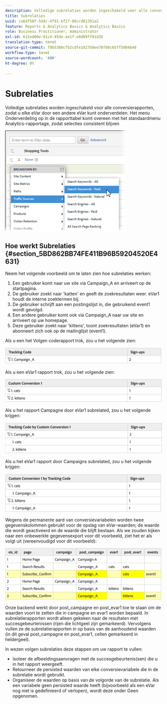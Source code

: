 ```yaml
---
description: Volledige subrelaties worden ingeschakeld voor alle conversierapporten, zodat u elke eVar door een andere eVar kunt onderverdelen. Het menu Onderverdeling op in de rapporttabel komt overeen met het standaardmenu Analytics-rapportage, zodat selecties consistent blijven
title: Subrelaties
uuid: ca6df50f-5d4c-4f91-bf27-86ccd01391a2
feature: Reports & Analytics Basics & Analytics Basics
role: Business Practitioner, Administrator
exl-id: 615ed00e-91cd-45de-ae1f-e0d09ff01d26
translation-type: tm+mt
source-git-commit: f9b5380cfb2cdfe1827b8ee70f60c65ff5004b48
workflow-type: tm+mt
source-wordcount: '400'
ht-degree: 0%

---
```


# Subrelaties

Volledige subrelaties worden ingeschakeld voor alle conversierapporten, zodat u elke eVar door een andere eVar kunt onderverdelen. Het menu Onderverdeling op in de rapporttabel komt overeen met het standaardmenu Analytics-rapportage, zodat selecties consistent blijven

![](assets/subrelations.png)

## Hoe werkt Subrelaties {#section_5BD862BB74FE411B96B59204520E4631}

Neem het volgende voorbeeld om te laten zien hoe subrelaties werken:

1. Een gebruiker komt naar uw site via Campaign_A en arriveert op de startpagina.
1. De gebruiker zoekt naar &#39;katten&#39; en geeft de zoekresultaten weer. eVar1 houdt de interne zoektermen bij.
1. De gebruiker schrijft aan een postingslijst in, die gebruikend event1 wordt gevolgd.
1. Een andere gebruiker komt ook via Campaign_A naar uw site en arriveert op uw homepage.
1. Deze gebruiker zoekt naar &#39;kittens&#39;, toont zoekresultaten (eVar1) en abonneert zich ook op de mailinglijst (event1).

Als u een het Volgen coderapport trok, zou u het volgende zien:

![](assets/subrel_1.png)

Als u een eVar1 rapport trok, zou u het volgende zien:

![](assets/subrel_2.png)

Als u het rapport Campagne door eVar1 subrelated, zou u het volgende krijgen:

![](assets/subrel_3.png)

Als u het eVar1 rapport door Campaigns subrelated, zou u het volgende krijgen:

![](assets/subrel_4.png)

Wegens de permanente aard van conversievariabelen worden twee gegevenskolommen gebruikt voor de opslag van eVar-waarden; de waarde die wordt geactiveerd en de waarde die blijft bestaan. Als we zouden kijken naar een onbewerkte gegevensexport voor dit voorbeeld, ziet het er als volgt uit (vereenvoudigd voor dit voorbeeld):

![](assets/subrel_5.png)

Onze backend werkt door post_campagne en post_evar1 toe te staan om de waarden voort te zetten die in campagne en evar1 worden bepaald. In subrelatierapporten wordt alleen gekeken naar de resultaten met succesgebeurtenissen (rijen die lichtgeel zijn gemarkeerd). Vervolgens vullen ze de subrelatierapporten in op basis van de aanhoudend waarden (in dit geval post_campagne en post_evar1, cellen gemarkeerd in heldergeel).

In wezen volgen subrelaties deze stappen om uw rapport te vullen:

* Isoleer de afbeeldingsaanvragen met de succesgebeurtenis(sen) die u in het rapport weergeeft.
* Retourneer de persisted waarden van elke conversievariabele die in de subrelatie wordt gebruikt.
* Organiseer de waarden op basis van de volgorde van de subrelatie. Als een variabele geen persisted waarde heeft (bijvoorbeeld als een eVar nog niet is gedefinieerd of verlopen), wordt deze onder Geen opgenomen.
